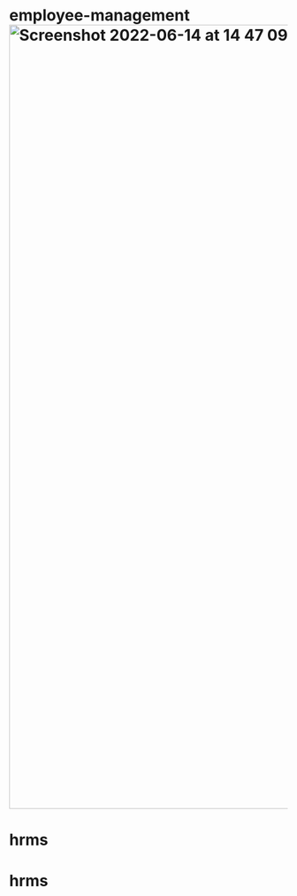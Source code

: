 # employee-management<img width="1417" alt="Screenshot 2022-06-14 at 14 47 09" src="https://user-images.githubusercontent.com/64640469/173594367-d363f981-2478-4466-8e3d-738eaf720fd2.png">
# hrms
# hrms
